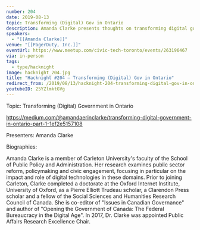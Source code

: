 ```yaml
---
number: 204
date: 2019-08-13
topic: Transforming (Digital) Gov in Ontario
description: Amanda Clarke presents thoughts on transforming digital government in Ontario. https://medium.com/@amandaerinclarke/transforming-digital-government-in-ontario-part-1-1ef2e5157108
speakers:
  - "[[Amanda Clarke]]"
venue: "[[PagerDuty, Inc.]]"
eventUrl: https://www.meetup.com/civic-tech-toronto/events/263196467
via: in-person
tags:
  - type/hacknight
image: hacknight_204.jpg
title: "Hacknight #204 – Transforming (Digital) Gov in Ontario"
redirect_from: /2019/08/13/hacknight-204-transforming-digital-gov-in-ontario-with-amanda-clarke/
youtubeID: 25YZlmktGVg
---
```


Topic: Transforming (Digital) Government in Ontario

https://medium.com/@amandaerinclarke/transforming-digital-government-in-ontario-part-1-1ef2e5157108



Presenters:
Amanda Clarke

Biographies:

Amanda Clarke is a member of Carleton University's faculty of the School of Public Policy and Administration. Her research examines public sector reform, policymaking and civic engagement, focusing in particular on the impact and role of digital technologies in these domains. Prior to joining Carleton, Clarke completed a doctorate at the Oxford Internet Institute, University of Oxford, as a Pierre Elliott Trudeau scholar, a Clarendon Press scholar and a fellow of the Social Sciences and Humanities Research Council of Canada. She is co-editor of "Issues in Canadian Governance" and author of "Opening the Government of Canada: The Federal Bureaucracy in the Digital Age". In 2017, Dr. Clarke was appointed Public Affairs Research Excellence Chair.

